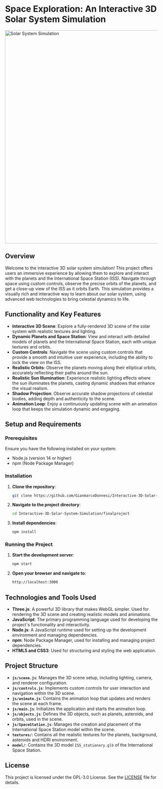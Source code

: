 # Space Exploration: An Interactive 3D Solar System Simulation

<img src="https://github.com/GianmarcoDonnesi/InteractiveComputerGraphics-FinalProject/blob/main/SolarSystemRec.gif" alt="Solar System Simulation" width="700"/>

## Overview

Welcome to the interactive 3D solar system simulation! This project offers users an immersive experience by allowing them to explore and interact with the planets and the International Space Station (ISS). Navigate through space using custom controls, observe the precise orbits of the planets, and get a close-up view of the ISS as it orbits Earth. This simulation provides a visually rich and interactive way to learn about our solar system, using advanced web technologies to bring celestial dynamics to life.

## Functionality and Key Features

- **Interactive 3D Scene**: Explore a fully-rendered 3D scene of the solar system with realistic textures and lighting.
- **Dynamic Planets and Space Station**: View and interact with detailed models of planets and the International Space Station, each with unique textures and orbits.
- **Custom Controls**: Navigate the scene using custom controls that provide a smooth and intuitive user experience, including the ability to lock the view on the ISS.
- **Realistic Orbits**: Observe the planets moving along their elliptical orbits, accurately reflecting their paths around the sun.
- **Realistic Sun Illumination**: Experience realistic lighting effects where the sun illuminates the planets, casting dynamic shadows that enhance the visual realism.
- **Shadow Projection**: Observe accurate shadow projections of celestial bodies, adding depth and authenticity to the scene.
- **Animation Loop**: Enjoy a continuously updating scene with an animation loop that keeps the simulation dynamic and engaging.

## Setup and Requirements

### Prerequisites

Ensure you have the following installed on your system:

- Node.js (version 14 or higher)
- npm (Node Package Manager)

### Installation

1. **Clone the repository**:
    ```bash
    git clone https://github.com/GianmarcoDonnesi/Interactive-3D-Solar-System-Simulation.git
    ```

2. **Navigate to the project directory**:
    ```bash
    cd Interactive-3D-Solar-System-Simulation/finalproject
    ```

3. **Install dependencies**:
    ```bash
    npm install
    ```

### Running the Project

1. **Start the development server**:
    ```bash
    npm start
    ```

2. **Open your browser and navigate to**:
    ```bash
    http://localhost:3000
    ```

## Technologies and Tools Used

- **Three.js**: A powerful 3D library that makes WebGL simpler. Used for rendering the 3D scene and creating realistic models and animations.
- **JavaScript**: The primary programming language used for developing the project's functionality and interactivity.
- **Node.js**: A JavaScript runtime used for setting up the development environment and managing dependencies.
- **npm**: Node Package Manager, used for installing and managing project dependencies.
- **HTML5 and CSS3**: Used for structuring and styling the web application.

## Project Structure

- **`js/scene.js`**: Manages the 3D scene setup, including lighting, camera, and renderer configuration.
- **`js/controls.js`**: Implements custom controls for user interaction and navigation within the 3D scene.
- **`js/animate.js`**: Contains the animation loop that updates and renders the scene at each frame.
- **`js/main.js`**: Initializes the application and starts the animation loop.
- **`js/objects.js`**: Defines the 3D objects, such as planets, asteroids, and orbits, used in the scene.
- **`js/SpaceStation.js`**: Manages the creation and placement of the International Space Station model within the scene.
- **`textures/`**: Contains all the realistic textures for the planets, background, asteroids and HDRI environment.
- **`model/`**: Contains the 3D model `ISS_stationary.glb` of the International Space Station.

## License

This project is licensed under the GPL-3.0 License. See the [LICENSE](LICENSE) file for details.